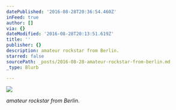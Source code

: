 ```yaml
---
datePublished: '2016-08-28T20:36:54.460Z'
inFeed: true
author: []
via: {}
dateModified: '2016-08-28T20:13:51.619Z'
title: ''
publisher: {}
description: amateur rockstar from Berlin.
starred: false
sourcePath: _posts/2016-08-28-amateur-rockstar-from-berlin.md
_type: Blurb

---
```

![](https://the-grid-user-content.s3-us-west-2.amazonaws.com/3903e416-a2f1-43ea-b34e-1f28e02504ac.jpg)

_amateur rockstar from Berlin_.